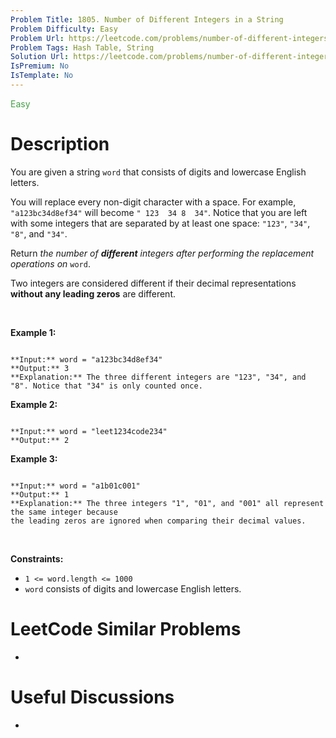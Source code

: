 ```yaml
---
Problem Title: 1805. Number of Different Integers in a String
Problem Difficulty: Easy
Problem Url: https://leetcode.com/problems/number-of-different-integers-in-a-string/
Problem Tags: Hash Table, String
Solution Url: https://leetcode.com/problems/number-of-different-integers-in-a-string/solution/
IsPremium: No
IsTemplate: No
---
```


<span style="color: rgb(67, 160, 71);">Easy</span>

# Description

You are given a string `word` that consists of digits and lowercase English letters.


You will replace every non-digit character with a space. For example, `"a123bc34d8ef34"` will become `" 123  34 8  34"`. Notice that you are left with some integers that are separated by at least one space: `"123"`, `"34"`, `"8"`, and `"34"`.


Return *the number of **different** integers after performing the replacement operations on* `word`.


Two integers are considered different if their decimal representations **without any leading zeros** are different.


 


**Example 1:**



```

**Input:** word = "a123bc34d8ef34"
**Output:** 3
**Explanation:** The three different integers are "123", "34", and "8". Notice that "34" is only counted once.

```

**Example 2:**



```

**Input:** word = "leet1234code234"
**Output:** 2

```

**Example 3:**



```

**Input:** word = "a1b01c001"
**Output:** 1
**Explanation:** The three integers "1", "01", and "001" all represent the same integer because
the leading zeros are ignored when comparing their decimal values.

```

 


**Constraints:**


* `1 <= word.length <= 1000`
* `word` consists of digits and lowercase English letters.




# LeetCode Similar Problems

- []()

# Useful Discussions

- []()
